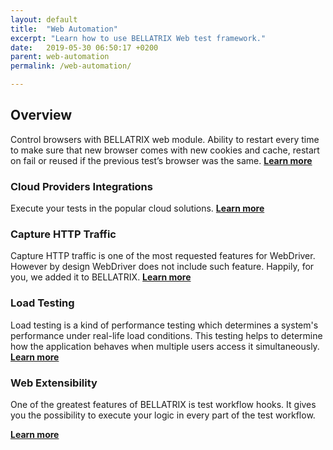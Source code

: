 ```yaml
---
layout: default
title:  "Web Automation"
excerpt: "Learn how to use BELLATRIX Web test framework."
date:   2019-05-30 06:50:17 +0200
parent: web-automation
permalink: /web-automation/

---
```

Overview
--------
Control browsers with BELLATRIX web module. Ability to restart every time to make sure that new browser comes with new cookies and cache, restart on fail or reused if the previous test’s browser was the same.
[**Learn more**](/control-browser.md)

### Cloud Providers Integrations ###
Execute your tests in the popular cloud solutions. 
[**Learn more**](/execute-tests-browserstack.md)

### Capture HTTP Traffic ###
Capture HTTP traffic is one of the most requested features for WebDriver. However by design WebDriver does not include such feature. Happily, for you, we added it to BELLATRIX.
[**Learn more**](/capture-http-traffic.md)

### Load Testing ###
Load testing is a kind of performance testing which determines a system's performance under real-life load conditions. This testing helps to determine how the application behaves when multiple users access it simultaneously.
[**Learn more**](/load-testing.md)

### Web Extensibility ###
One of the greatest features of BELLATRIX is test workflow hooks. It gives you the possibility to execute your logic in every part of the test workflow.

[**Learn more**](/extensibility-test-workflow-hooks.md)








